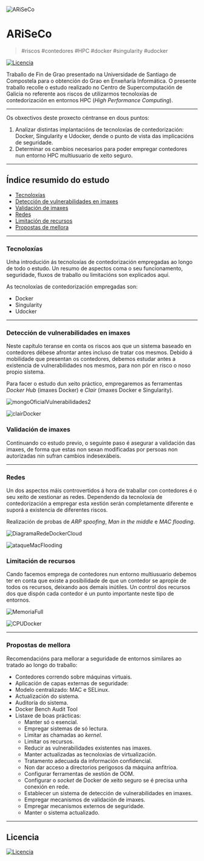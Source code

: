 ![ARiSeCo](ARiSeCo.PNG)

# ARiSeCo

> #riscos #contedores #HPC #docker #singularity #udocker

[![Licencia](http://img.shields.io/:license-mit-blue.svg?style=flat-square)](http://badges.mit-license.org)

Traballo de Fin de Grao presentado na Universidade de Santiago de Compostela para o obtención do Grao en Enxeñaría Informática. O presente traballo recolle o estudo realizado no Centro de Supercomputación de Galicia no referente aos riscos de utilizarmos tecnoloxías de contedorización en entornos HPC (_High Performance Computing_).

---

Os obxectivos deste proxecto céntranse en dous puntos:

1. Analizar distintas implantacións de tecnoloxías de contedorización: Docker, Singularity e Udocker, dende o punto de vista das implicacións de seguridade.
2. Determinar os cambios necesarios para poder empregar contedores nun entorno HPC multiusuario de xeito seguro.

---

##  Índice resumido do estudo

- [Tecnoloxías](#tecnoloxías)
- [Detección de vulnerabilidades en imaxes](#Detección-de-vulnerabilidades-en-imaxes)
- [Validación de imaxes](#Validación-de-imaxes)
- [Redes](#Redes)
- [Limitación de recursos](#Limitación-de-recursos)
- [Propostas de mellora](#Propostas-de-mellora)  

---

### Tecnoloxías

Unha introdución ás tecnoloxías de contedorización empregadas ao longo de todo o estudo. Un resumo de aspectos coma o seu funcionamento, seguridade, fluxos de traballo ou limitacións son explicados aquí.

As tecnoloxías de contedorización empregadas son:

- Docker
- Singularity
- Udocker

---

### Detección de vulnerabilidades en imaxes

Neste capítulo teranse en conta os riscos aos que un sistema baseado en  contedores débese afrontar antes incluso de tratar cos mesmos. Debido á  mobilidade que presentan os contedores, debemos estudar antes a  existencia de vulnerabilidades nos mesmos, para non pór en risco o noso  propio sistema.

Para facer o estudo dun xeito práctico, empregaremos as ferramentas _Docker Hub_ (imaxes Docker) e _Clair_ (imaxes Docker e Singularity).

![mongoOficialVulnerabilidades2](figuras/mongoOficialVulnerabilidades2.png)

![clairDocker](figuras/clairDocker.png)

### Validación de imaxes

Continuando co estudo previo, o seguinte paso é asegurar a validación das imaxes, de forma que estas non sexan modificadas por persoas non autorizadas nin sufran cambios indesexábeis.

---

### Redes

Un dos aspectos máis controvertidos á hora de traballar con contedores é  o seu xeito de xestionar as redes. Dependendo da tecnoloxía de  contedorización a empregar esta xestión serán completamente diferente e  suporá a existencia de diferentes riscos.

Realización de probas de _ARP spoofing_, _Man in the middle_ e _MAC flooding_.

![DiagramaRedeDockerCloud](figuras/DiagramaRedeDockerCloud.png)



![ataqueMacFlooding](figuras/ataqueMacFlooding.png)

### Limitación de recursos

Cando facemos emprega de contedores nun entorno multiusuario debemos ter en conta que existe a posibilidade de que un contedor se apropie de todos  os recursos, deixando aos demais inútiles. Un control dos recursos dos que dispón cada contedor é un punto importante neste tipo de entornos.

![MemoriaFull](figuras/MemoriaFull.png)

![CPUDocker](figuras/CPUDocker.png)

---

### Propostas de mellora

Recomendacións para mellorar a seguridade de entornos similares ao tratado ao longo do traballo:

- Contedores correndo sobre máquinas virtuais.
- Aplicación de capas externas de seguridade:
- Modelo centralizado: MAC e SELinux.
- Actualización do sistema.
- Auditoría do sistema.
- Docker Bench Audit Tool
- Listaxe de boas prácticas:
  - Manter só o esencial.
  - Empregar sistemas de só lectura.
  - Limitar as chamadas ao _kernel_.
  - Limitar os recursos.
  - Reducir as vulnerabilidades existentes nas imaxes.
  - Manter actualizadas as tecnoloxías de virtualización.
  - Tratamento adecuada da información confidencial.
  - Non dar acceso a directorios perigosos da máquina anfitrioa.
  - Configurar ferramentas de xestión de OOM.
  - Configurar o _socket_ de Docker de xeito seguro se é precisa unha conexión en rede.
  - Establecer un sistema de detección de vulnerabilidades en imaxes.
  - Empregar mecanismos de validación de imaxes.
  - Empregar mecanismos externos de seguridade.
  - Manter o sistema actualizado.

---

## Licencia

[![Licencia](http://img.shields.io/:license-mit-blue.svg?style=flat-square)](http://badges.mit-license.org)